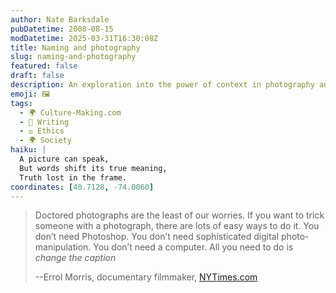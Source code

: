 ```yaml
---
author: Nate Barksdale
pubDatetime: 2008-08-15
modDatetime: 2025-03-31T16:30:08Z
title: Naming and photography
slug: naming-and-photography
featured: false
draft: false
description: An exploration into the power of context in photography and how simple alterations can create misleading narratives.
emoji: 🖼️
tags:
  - 🌍 Culture-Making.com
  - 📝 Writing
  - ⚖️ Ethics
  - 🌍 Society
haiku: |
  A picture can speak,  
  But words shift its true meaning,  
  Truth lost in the frame.
coordinates: [40.7128, -74.0060]
---
```


> Doctored photographs are the least of our worries. If you want to trick someone with a photograph, there are lots of easy ways to do it. You don’t need Photoshop. You don’t need sophisticated digital photo-manipulation. You don’t need a computer. All you need to do is _change the caption_
>
> --Errol Morris, documentary filmmaker, [NYTimes.com](http://web.archive.org/web/20160610133148/http://morris.blogs.nytimes.com/2008/08/11/photography-as-a-weapon/)
